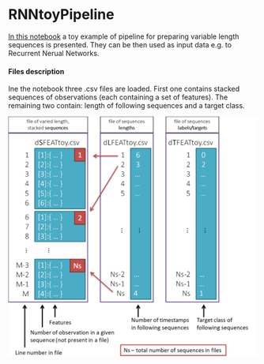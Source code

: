 # RNNtoyPipeline
[In this notebook](RNNtoyPipeline.ipynb) a toy example of pipeline for preparing variable length sequences is presented. They can be then used as input data e.g. to Recurrent Nerual Networks.
<br>

#### Files description
Ine the notebook three .csv files are loaded. First one contains stacked sequences of observations (each containing a set of features). The remaining two contain: length of following sequences and a target class.

![](./data/rnn_toy.png)
